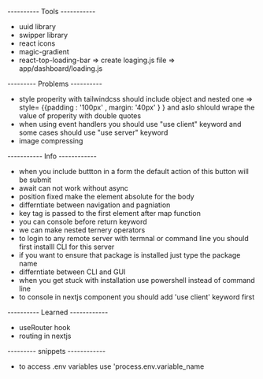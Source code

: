 ---------- Tools -----------
- uuid library
- swipper library
- react icons
- magic-gradient
- react-top-loading-bar  => create loaging.js file  => app/dashboard/loading.js



--------- Problems ----------
- style properity with tailwindcss should include object and nested one => style= {{padding : '100px' , margin: '40px' } }
  and aslo shlould wrape the value of properity with double quotes
- when using event handlers you should use "use client" keyword and some cases should use "use server" keyword
- image compressing 


----------- Info ------------
- when you include buttton in a form the default action of this button will be submit
- await can not work without async
- position fixed make the element absolute for the body
- differntiate between navigation and pagniation
- key tag is passed to the first element after map function
- you can console before return keyword
- we can make nested ternery operators 
- to login to any remote server with termnal or command line you should first installl CLI for this server
- if you want to ensure that package is installed just type the package name 
- differntiate between CLI and GUI
- when you get stuck with installation use powershell instead of command line
- to console in nextjs component you should add 'use client' keyword first



---------- Learned ------------
- useRouter hook
- routing in nextjs



--------- snippets ------------
- to access .env variables  use 'process.env.variable_name






